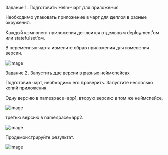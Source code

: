 Задание 1. Подготовить Helm-чарт для приложения

Необходимо упаковать приложение в чарт для деплоя в разные окружения.

Каждый компонент приложения деплоится отдельным deployment’ом или statefulset’ом.

В переменных чарта измените образ приложения для изменения версии.

![image](https://github.com/AlexanderSchelokov/devops-netology/assets/121572590/d39af0af-da1c-4871-87dc-f4431031e8ea)


Задание 2. Запустить две версии в разных неймспейсах

Подготовив чарт, необходимо его проверить. Запуститe несколько копий приложения.

Одну версию в namespace=app1, вторую версию в том же неймспейсе,

![image](https://github.com/AlexanderSchelokov/devops-netology/assets/121572590/09cf214a-61c2-4991-990b-6f5c8b36d273)

третью версию в namespace=app2.

![image](https://github.com/AlexanderSchelokov/devops-netology/assets/121572590/1194afa0-4490-4054-908e-42440ac40f03)

Продемонстрируйте результат.

![image](https://github.com/AlexanderSchelokov/devops-netology/assets/121572590/c7224a93-8699-41e8-bb9e-b558d85d9bf1)
